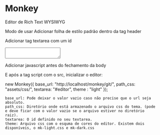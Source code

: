 # Monkey
Editor de Rich Text WYSIWYG


Modo de usar
Adicionar folha de estilo padrão dentro da tag header

<link rel="stylesheet" href="https://dominio.ext/assets/css/monkey.min.css" />

Adicionar tag textarea com um id

<textarea id="editor"></textarea>

Adicionar javascript antes do fechamento da body

<script src="https://dominio.ext/assets/js/monkey.min.js"></script>

E após a tag script com o src, inicializar o editor:

new Monkey({
    base_url: "http://localhost/monkey/git/",
    path_css: "assets/css/",
    textarea: "#editor",
    theme   : "light"
});     
        

    base_url: Pode deixar o valor vazio caso não precise que o url seja absoluto.
    path_css: Diretório onde está armazenado o arquivo css do tema. (pode e deve ficar com o valor vazio se o arquivo estiver no diretório raiz).
    textarea: O id definido no seu textarea.
    theme: Arquivo css com o esquma de cores do editor. Existem dois disponíveis, o mk-light.css e mk-dark.css
